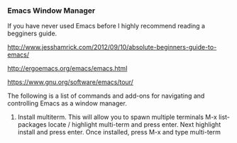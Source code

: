 ### Emacs Window Manager


If you have never used Emacs before I highly recommend reading a begginers guide.

http://www.jesshamrick.com/2012/09/10/absolute-beginners-guide-to-emacs/

http://ergoemacs.org/emacs/emacs.html

https://www.gnu.org/software/emacs/tour/

The following is a list of commands and add-ons for navigating and controlling Emacs as a window manager.

1. Install multiterm. This will allow you to spawn multiple terminals
M-x list-packages
locate / highlight multi-term and press enter. Next highlight install and press enter. Once installed, press M-x and type multi-term
